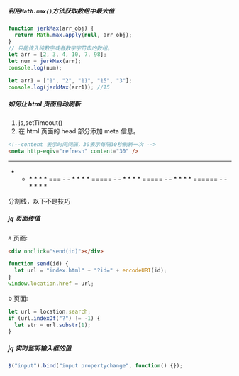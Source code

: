 ##### 利用`Math.max()`方法获取数组中最大值

```javascript
function jerkMax(arr_obj) {
  return Math.max.apply(null, arr_obj);
}
// 只能传入纯数字或者数字字符串的数组。
let arr = [2, 3, 4, 10, 7, 98];
let num = jerkMax(arr);
console.log(num);

let arr1 = ["1", "2", "11", "15", "3"];
console.log(jerkMax(arr1)); //15
```

##### 如何让 html 页面自动刷新

1. js,setTimeout()
2. 在 html 页面的 head 部分添加 meta 信息。

```html
<!--content 表示时间间隔，30表示每隔30秒刷新一次 -->
<meta http-eqiv="refresh" content="30" />
```

---

- - \* \* \* \* === - - \* \* \* \* ===== - - \* \* \* \* ===== - - \* \* \* \* ====== - - \* \* \* \*

分割线，以下不是技巧

##### jq 页面传值

a 页面:

```html
<div onclick="send(id)"></div>
```

```javascript
function send(id) {
  let url = "index.html" + "?id=" + encodeURI(id);
}
window.location.href = url;
```

b 页面:

```javascript
let url = location.search;
if (url.indexOf("?") != -1) {
  let str = url.substr(1);
}
```

##### jq 实时监听输入框的值

```javascript
$("input").bind("input propertychange", function() {});
```
